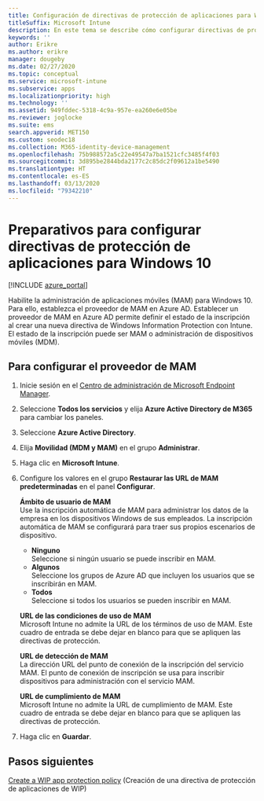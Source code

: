 ```yaml
---
title: Configuración de directivas de protección de aplicaciones para Windows 10
titleSuffix: Microsoft Intune
description: En este tema se describe cómo configurar directivas de protección de aplicación (APP) para dispositivos Windows 10.
keywords: ''
author: Erikre
ms.author: erikre
manager: dougeby
ms.date: 02/27/2020
ms.topic: conceptual
ms.service: microsoft-intune
ms.subservice: apps
ms.localizationpriority: high
ms.technology: ''
ms.assetid: 949fddec-5318-4c9a-957e-ea260e6e05be
ms.reviewer: joglocke
ms.suite: ems
search.appverid: MET150
ms.custom: seodec18
ms.collection: M365-identity-device-management
ms.openlocfilehash: 75b988572a5c22e49547a7ba1521cfc3485f4f03
ms.sourcegitcommit: 3d895be2844bda2177c2c85dc2f09612a1be5490
ms.translationtype: HT
ms.contentlocale: es-ES
ms.lasthandoff: 03/13/2020
ms.locfileid: "79342210"
---
```

# <a name="get-ready-to-configure-app-protection-policies-for-windows-10"></a>Preparativos para configurar directivas de protección de aplicaciones para Windows 10 

[!INCLUDE [azure_portal](../includes/azure_portal.md)]

Habilite la administración de aplicaciones móviles (MAM) para Windows 10. Para ello, establezca el proveedor de MAM en Azure AD. Establecer un proveedor de MAM en Azure AD permite definir el estado de la inscripción al crear una nueva directiva de Windows Information Protection con Intune. El estado de la inscripción puede ser MAM o administración de dispositivos móviles (MDM).

## <a name="to-configure-the-mam-provider"></a>Para configurar el proveedor de MAM

1. Inicie sesión en el [Centro de administración de Microsoft Endpoint Manager](https://go.microsoft.com/fwlink/?linkid=2109431).
2. Seleccione **Todos los servicios** y elija **Azure Active Directory de M365** para cambiar los paneles.
3. Seleccione **Azure Active Directory**.
4. Elija **Movilidad (MDM y MAM)** en el grupo **Administrar**.
5. Haga clic en **Microsoft Intune**.
6. Configure los valores en el grupo **Restaurar las URL de MAM predeterminadas** en el panel **Configurar**.

   **Ámbito de usuario de MAM**  
   Use la inscripción automática de MAM para administrar los datos de la empresa en los dispositivos Windows de sus empleados. La inscripción automática de MAM se configurará para traer sus propios escenarios de dispositivo.<ul><li>**Ninguno**<br>Seleccione si ningún usuario se puede inscribir en MAM.</li><li>**Algunos**<br>Seleccione los grupos de Azure AD que incluyen los usuarios que se inscribirán en MAM.</li><li>**Todos**<br>Seleccione si todos los usuarios se pueden inscribir en MAM.</li></ul>

   **URL de las condiciones de uso de MAM**  
   Microsoft Intune no admite la URL de los términos de uso de MAM. Este cuadro de entrada se debe dejar en blanco para que se apliquen las directivas de protección.

   **URL de detección de MAM**  
   La dirección URL del punto de conexión de la inscripción del servicio MAM. El punto de conexión de inscripción se usa para inscribir dispositivos para administración con el servicio MAM.

   **URL de cumplimiento de MAM**  
   Microsoft Intune no admite la URL de cumplimiento de MAM. Este cuadro de entrada se debe dejar en blanco para que se apliquen las directivas de protección. 

7. Haga clic en **Guardar**.

## <a name="next-steps"></a>Pasos siguientes

[Create a WIP app protection policy](windows-information-protection-policy-create.md) (Creación de una directiva de protección de aplicaciones de WIP)
